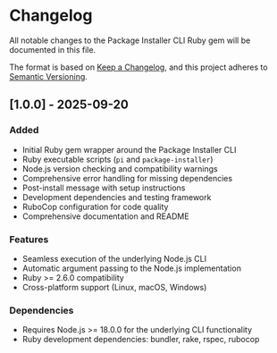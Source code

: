 # Changelog

All notable changes to the Package Installer CLI Ruby gem will be documented in this file.

The format is based on [Keep a Changelog](https://keepachangelog.com/en/1.0.0/),
and this project adheres to [Semantic Versioning](https://semver.org/spec/v2.0.0.html).

## [1.0.0] - 2025-09-20

### Added
- Initial Ruby gem wrapper around the Package Installer CLI
- Ruby executable scripts (`pi` and `package-installer`)
- Node.js version checking and compatibility warnings
- Comprehensive error handling for missing dependencies
- Post-install message with setup instructions
- Development dependencies and testing framework
- RuboCop configuration for code quality
- Comprehensive documentation and README

### Features
- Seamless execution of the underlying Node.js CLI
- Automatic argument passing to the Node.js implementation
- Ruby >= 2.6.0 compatibility
- Cross-platform support (Linux, macOS, Windows)

### Dependencies
- Requires Node.js >= 18.0.0 for the underlying CLI functionality
- Ruby development dependencies: bundler, rake, rspec, rubocop